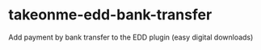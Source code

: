 # takeonme-edd-bank-transfer
Add payment by bank transfer to the EDD plugin (easy digital downloads)

